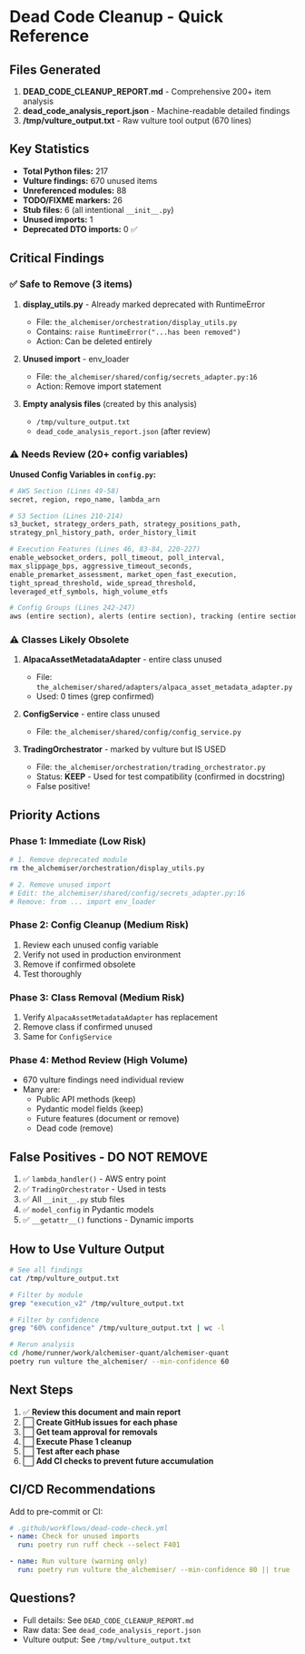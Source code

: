 # Dead Code Cleanup - Quick Reference

## Files Generated

1. **DEAD_CODE_CLEANUP_REPORT.md** - Comprehensive 200+ item analysis
2. **dead_code_analysis_report.json** - Machine-readable detailed findings
3. **/tmp/vulture_output.txt** - Raw vulture tool output (670 lines)

## Key Statistics

- **Total Python files:** 217
- **Vulture findings:** 670 unused items
- **Unreferenced modules:** 88
- **TODO/FIXME markers:** 26
- **Stub files:** 6 (all intentional `__init__.py`)
- **Unused imports:** 1
- **Deprecated DTO imports:** 0 ✅

## Critical Findings

### ✅ Safe to Remove (3 items)

1. **display_utils.py** - Already marked deprecated with RuntimeError
   - File: `the_alchemiser/orchestration/display_utils.py`
   - Contains: `raise RuntimeError("...has been removed")`
   - Action: Can be deleted entirely

2. **Unused import** - env_loader
   - File: `the_alchemiser/shared/config/secrets_adapter.py:16`
   - Action: Remove import statement

3. **Empty analysis files** (created by this analysis)
   - `/tmp/vulture_output.txt`
   - `dead_code_analysis_report.json` (after review)

### ⚠️ Needs Review (20+ config variables)

**Unused Config Variables in `config.py`:**
```python
# AWS Section (Lines 49-58)
secret, region, repo_name, lambda_arn

# S3 Section (Lines 210-214)
s3_bucket, strategy_orders_path, strategy_positions_path, 
strategy_pnl_history_path, order_history_limit

# Execution Features (Lines 46, 83-84, 220-227)
enable_websocket_orders, poll_timeout, poll_interval,
max_slippage_bps, aggressive_timeout_seconds,
enable_premarket_assessment, market_open_fast_execution,
tight_spread_threshold, wide_spread_threshold,
leveraged_etf_symbols, high_volume_etfs

# Config Groups (Lines 242-247)
aws (entire section), alerts (entire section), tracking (entire section)
```

### ⚠️ Classes Likely Obsolete

1. **AlpacaAssetMetadataAdapter** - entire class unused
   - File: `the_alchemiser/shared/adapters/alpaca_asset_metadata_adapter.py`
   - Used: 0 times (grep confirmed)

2. **ConfigService** - entire class unused
   - File: `the_alchemiser/shared/config/config_service.py`

3. **TradingOrchestrator** - marked by vulture but IS USED
   - File: `the_alchemiser/orchestration/trading_orchestrator.py`
   - Status: **KEEP** - Used for test compatibility (confirmed in docstring)
   - False positive!

## Priority Actions

### Phase 1: Immediate (Low Risk)
```bash
# 1. Remove deprecated module
rm the_alchemiser/orchestration/display_utils.py

# 2. Remove unused import
# Edit: the_alchemiser/shared/config/secrets_adapter.py:16
# Remove: from ... import env_loader
```

### Phase 2: Config Cleanup (Medium Risk)
1. Review each unused config variable
2. Verify not used in production environment
3. Remove if confirmed obsolete
4. Test thoroughly

### Phase 3: Class Removal (Medium Risk)
1. Verify `AlpacaAssetMetadataAdapter` has replacement
2. Remove class if confirmed unused
3. Same for `ConfigService`

### Phase 4: Method Review (High Volume)
- 670 vulture findings need individual review
- Many are:
  - Public API methods (keep)
  - Pydantic model fields (keep)
  - Future features (document or remove)
  - Dead code (remove)

## False Positives - DO NOT REMOVE

1. ✅ `lambda_handler()` - AWS entry point
2. ✅ `TradingOrchestrator` - Used in tests
3. ✅ All `__init__.py` stub files
4. ✅ `model_config` in Pydantic models
5. ✅ `__getattr__()` functions - Dynamic imports

## How to Use Vulture Output

```bash
# See all findings
cat /tmp/vulture_output.txt

# Filter by module
grep "execution_v2" /tmp/vulture_output.txt

# Filter by confidence
grep "60% confidence" /tmp/vulture_output.txt | wc -l

# Rerun analysis
cd /home/runner/work/alchemiser-quant/alchemiser-quant
poetry run vulture the_alchemiser/ --min-confidence 60
```

## Next Steps

1. ✅ **Review this document and main report**
2. ⬜ **Create GitHub issues for each phase**
3. ⬜ **Get team approval for removals**
4. ⬜ **Execute Phase 1 cleanup**
5. ⬜ **Test after each phase**
6. ⬜ **Add CI checks to prevent future accumulation**

## CI/CD Recommendations

Add to pre-commit or CI:
```yaml
# .github/workflows/dead-code-check.yml
- name: Check for unused imports
  run: poetry run ruff check --select F401

- name: Run vulture (warning only)
  run: poetry run vulture the_alchemiser/ --min-confidence 80 || true
```

## Questions?

- Full details: See `DEAD_CODE_CLEANUP_REPORT.md`
- Raw data: See `dead_code_analysis_report.json`
- Vulture output: See `/tmp/vulture_output.txt`
